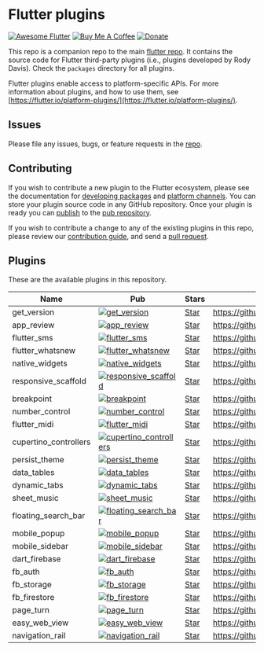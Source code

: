 # Flutter plugins

[![Awesome Flutter](https://img.shields.io/badge/Awesome-Flutter-blue.svg?longCache=true&style=flat-square)](https://github.com/Solido/awesome-flutter)
[![Buy Me A Coffee](https://img.shields.io/badge/Donate-Buy%20Me%20A%20Coffee-yellow.svg)](https://www.buymeacoffee.com/rodydavis)
[![Donate](https://img.shields.io/badge/Donate-PayPal-green.svg)](https://www.paypal.com/cgi-bin/webscr?cmd=_s-xclick&hosted_button_id=WSH3GVC49GNNJ)

This repo is a companion repo to the main [flutter
repo](https://github.com/flutter/flutter). It contains the source code for
Flutter third-party plugins (i.e., plugins developed by Rody Davis).
Check the `packages` directory for all plugins.

Flutter plugins enable access to platform-specific APIs. For more information
about plugins, and how to use them, see
[https://flutter.io/platform-plugins/](https://flutter.io/platform-plugins/).

## Issues

Please file any issues, bugs, or feature requests in the [
repo](https://github.com/AppleEducate/plugins/issues/new).

## Contributing

If you wish to contribute a new plugin to the Flutter ecosystem, please
see the documentation for [developing packages](https://flutter.io/developing-packages/) and
[platform channels](https://flutter.io/platform-channels/). You can store
your plugin source code in any GitHub repository. Once your plugin
is ready you can [publish](https://flutter.io/developing-packages/#publish)
to the [pub repository](https://pub.dartlang.org/).

If you wish to contribute a change to any of the existing plugins in this repo,
please review our [contribution guide](https://github.com/AppleEducate/plugins/blob/master/CONTRIBUTING.md),
and send a [pull request](https://github.com/AppleEducate/plugins/pulls).

## Plugins
These are the available plugins in this repository.

| Name                  | Pub                                                                                                                                | Stars                                                                                                                                                                                                                                          | Link                                                    |
|-----------------------|------------------------------------------------------------------------------------------------------------------------------------|------------------------------------------------------------------------------------------------------------------------------------------------------------------------------------------------------------------------------------------------|---------------------------------------------------------|
| get_version           | [![get_version](https://img.shields.io/pub/v/get_version.svg)](https://pub.dev/packages/get_version)                               | <a class="github-button" href="https://github.com/fluttercommunity/get_version" data-icon="octicon-star" data-show-count="true" aria-label="Star rodydavis/https://github.com/fluttercommunity/get_version on GitHub">Star</a>                 | https://github.com/fluttercommunity/get_version         |
| app_review            | [![app_review](https://img.shields.io/pub/v/app_review.svg)](https://pub.dev/packages/app_review)                                  | <a class="github-button" href="https://github.com/fluttercommunity/app_review" data-icon="octicon-star" data-show-count="true" aria-label="Star rodydavis/https://github.com/fluttercommunity/app_review on GitHub">Star</a>                   | https://github.com/fluttercommunity/app_review          |
| flutter_sms           | [![flutter_sms](https://img.shields.io/pub/v/flutter_sms.svg)](https://pub.dev/packages/flutter_sms)                               | <a class="github-button" href="https://github.com/fluttercommunity/flutter_sms" data-icon="octicon-star" data-show-count="true" aria-label="Star rodydavis/https://github.com/fluttercommunity/flutter_sms on GitHub">Star</a>                 | https://github.com/fluttercommunity/flutter_sms         |
| flutter_whatsnew      | [![flutter_whatsnew](https://img.shields.io/pub/v/flutter_whatsnew.svg)](https://pub.dev/packages/flutter_whatsnew)                | <a class="github-button" href="https://github.com/fluttercommunity/flutter_whatsnew" data-icon="octicon-star" data-show-count="true" aria-label="Star rodydavis/https://github.com/fluttercommunity/flutter_whatsnew on GitHub">Star</a>       | https://github.com/fluttercommunity/flutter_whatsnew    |
| native_widgets        | [![native_widgets](https://img.shields.io/pub/v/native_widgets.svg)](https://pub.dev/packages/native_widgets)                      | <a class="github-button" href="https://github.com/fluttercommunity/native_widgets" data-icon="octicon-star" data-show-count="true" aria-label="Star rodydavis/https://github.com/fluttercommunity/native_widgets on GitHub">Star</a>           | https://github.com/fluttercommunity/native_widgets      |
| responsive_scaffold   | [![responsive_scaffold](https://img.shields.io/pub/v/responsive_scaffold.svg)](https://pub.dev/packages/responsive_scaffold)       | <a class="github-button" href="https://github.com/fluttercommunity/responsive_scaffold" data-icon="octicon-star" data-show-count="true" aria-label="Star rodydavis/https://github.com/fluttercommunity/responsive_scaffold on GitHub">Star</a> | https://github.com/fluttercommunity/responsive_scaffold |
| breakpoint            | [![breakpoint](https://img.shields.io/pub/v/breakpoint.svg)](https://pub.dev/packages/breakpoint)                                  | <a class="github-button" href="https://github.com/fluttercommunity/breakpoint" data-icon="octicon-star" data-show-count="true" aria-label="Star rodydavis/https://github.com/fluttercommunity/breakpoint on GitHub">Star</a>                   | https://github.com/fluttercommunity/breakpoint          |
| number_control        | [![number_control](https://img.shields.io/pub/v/number_control.svg)](https://pub.dev/packages/number_control)                      | <a class="github-button" href="https://github.com/rodydavis/number_control" data-icon="octicon-star" data-show-count="true" aria-label="Star rodydavis/https://github.com/rodydavis/number_control on GitHub">Star</a>                         | https://github.com/rodydavis/number_control             |
| flutter_midi          | [![flutter_midi](https://img.shields.io/pub/v/flutter_midi.svg)](https://pub.dev/packages/flutter_midi)                            | <a class="github-button" href="https://github.com/rodydavis/flutter_midi" data-icon="octicon-star" data-show-count="true" aria-label="Star rodydavis/https://github.com/rodydavis/flutter_midi on GitHub">Star</a>                             | https://github.com/rodydavis/flutter_midi               |
| cupertino_controllers | [![cupertino_controllers](https://img.shields.io/pub/v/cupertino_controllers.svg)](https://pub.dev/packages/cupertino_controllers) | <a class="github-button" href="https://github.com/rodydavis/cupertino_controllers" data-icon="octicon-star" data-show-count="true" aria-label="Star rodydavis/https://github.com/rodydavis/cupertino_controllers on GitHub">Star</a>           | https://github.com/rodydavis/cupertino_controllers      |
| persist_theme         | [![persist_theme](https://img.shields.io/pub/v/persist_theme.svg)](https://pub.dev/packages/persist_theme)                         | <a class="github-button" href="https://github.com/rodydavis/persist_theme" data-icon="octicon-star" data-show-count="true" aria-label="Star rodydavis/https://github.com/rodydavis/persist_theme on GitHub">Star</a>                           | https://github.com/rodydavis/persist_theme              |
| data_tables           | [![data_tables](https://img.shields.io/pub/v/data_tables.svg)](https://pub.dev/packages/data_tables)                               | <a class="github-button" href="https://github.com/rodydavis/data_tables" data-icon="octicon-star" data-show-count="true" aria-label="Star rodydavis/https://github.com/rodydavis/data_tables on GitHub">Star</a>                               | https://github.com/rodydavis/data_tables                |
| dynamic_tabs          | [![dynamic_tabs](https://img.shields.io/pub/v/dynamic_tabs.svg)](https://pub.dev/packages/dynamic_tabs)                            | <a class="github-button" href="https://github.com/rodydavis/dynamic_tabs" data-icon="octicon-star" data-show-count="true" aria-label="Star rodydavis/https://github.com/rodydavis/dynamic_tabs on GitHub">Star</a>                             | https://github.com/rodydavis/dynamic_tabs               |
| sheet_music           | [![sheet_music](https://img.shields.io/pub/v/sheet_music.svg)](https://pub.dev/packages/sheet_music)                               | <a class="github-button" href="https://github.com/rodydavis/sheet_music" data-icon="octicon-star" data-show-count="true" aria-label="Star rodydavis/https://github.com/rodydavis/sheet_music on GitHub">Star</a>                               | https://github.com/rodydavis/sheet_music                |
| floating_search_bar   | [![floating_search_bar](https://img.shields.io/pub/v/floating_search_bar.svg)](https://pub.dev/packages/floating_search_bar)       | <a class="github-button" href="https://github.com/rodydavis/floating_search_bar" data-icon="octicon-star" data-show-count="true" aria-label="Star rodydavis/https://github.com/rodydavis/floating_search_bar on GitHub">Star</a>               | https://github.com/rodydavis/floating_search_bar        |
| mobile_popup          | [![mobile_popup](https://img.shields.io/pub/v/mobile_popup.svg)](https://pub.dev/packages/mobile_popup)                            | <a class="github-button" href="https://github.com/rodydavis/mobile_popup" data-icon="octicon-star" data-show-count="true" aria-label="Star rodydavis/https://github.com/rodydavis/mobile_popup on GitHub">Star</a>                             | https://github.com/rodydavis/mobile_popup               |
| mobile_sidebar        | [![mobile_sidebar](https://img.shields.io/pub/v/mobile_sidebar.svg)](https://pub.dev/packages/mobile_sidebar)                      | <a class="github-button" href="https://github.com/rodydavis/mobile_sidebar" data-icon="octicon-star" data-show-count="true" aria-label="Star rodydavis/https://github.com/rodydavis/mobile_sidebar on GitHub">Star</a>                         | https://github.com/rodydavis/mobile_sidebar             |
| dart_firebase         | [![dart_firebase](https://img.shields.io/pub/v/dart_firebase.svg)](https://pub.dev/packages/dart_firebase)                         | <a class="github-button" href="https://github.com/rodydavis/dart_firebase" data-icon="octicon-star" data-show-count="true" aria-label="Star rodydavis/https://github.com/rodydavis/dart_firebase on GitHub">Star</a>                           | https://github.com/rodydavis/dart_firebase              |
| fb_auth               | [![fb_auth](https://img.shields.io/pub/v/fb_auth.svg)](https://pub.dev/packages/fb_auth)                                           | <a class="github-button" href="https://github.com/rodydavis/fb_auth" data-icon="octicon-star" data-show-count="true" aria-label="Star rodydavis/https://github.com/rodydavis/fb_auth on GitHub">Star</a>                                       | https://github.com/rodydavis/fb_auth                    |
| fb_storage            | [![fb_storage](https://img.shields.io/pub/v/fb_storage.svg)](https://pub.dev/packages/fb_storage)                                  | <a class="github-button" href="https://github.com/rodydavis/fb_storage" data-icon="octicon-star" data-show-count="true" aria-label="Star rodydavis/https://github.com/rodydavis/fb_storage on GitHub">Star</a>                                 | https://github.com/rodydavis/fb_storage                 |
| fb_firestore          | [![fb_firestore](https://img.shields.io/pub/v/fb_firestore.svg)](https://pub.dev/packages/fb_firestore)                            | <a class="github-button" href="https://github.com/rodydavis/fb_firestore" data-icon="octicon-star" data-show-count="true" aria-label="Star rodydavis/https://github.com/rodydavis/fb_firestore on GitHub">Star</a>                             | https://github.com/rodydavis/fb_firestore               |
| page_turn             | [![page_turn](https://img.shields.io/pub/v/page_turn.svg)](https://pub.dev/packages/page_turn)                                     | <a class="github-button" href="https://github.com/rodydavis/page_turn" data-icon="octicon-star" data-show-count="true" aria-label="Star rodydavis/https://github.com/rodydavis/page_turn on GitHub">Star</a>                                   | https://github.com/rodydavis/page_turn                  |
| easy_web_view         | [![easy_web_view](https://img.shields.io/pub/v/easy_web_view.svg)](https://pub.dev/packages/easy_web_view)                         | <a class="github-button" href="https://github.com/rodydavis/easy_web_view" data-icon="octicon-star" data-show-count="true" aria-label="Star rodydavis/https://github.com/rodydavis/easy_web_view on GitHub">Star</a>                           | https://github.com/rodydavis/easy_web_view              |
| navigation_rail       | [![navigation_rail](https://img.shields.io/pub/v/navigation_rail.svg)](https://pub.dev/packages/navigation_rail)                   | <a class="github-button" href="https://github.com/rodydavis/navigation_rail" data-icon="octicon-star" data-show-count="true" aria-label="Star rodydavis/https://github.com/rodydavis/navigation_rail on GitHub">Star</a>                       | https://github.com/rodydavis/navigation_rail            |
